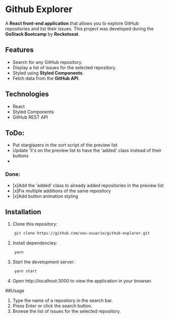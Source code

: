 # Github Explorer


A **React front-end application** that allows you to explore GitHub repositories and list their issues. This project was developed during the **GoStack Bootcamp** by **Rocketseat**.

## Features

- Search for any GitHub repository.
- Display a list of issues for the selected repository.
- Styled using **Styled Components**.
- Fetch data from the **GitHub API**.

## Technologies

- React
- Styled Components
- GitHub REST API

## ToDo:

- Put starglazers in the sort script of the preview list
- Update 'li's on the preview list to have the 'added' class instead of their buttons
- 

### Done:

- [x]Add the 'added' class to already added repositories in the preview list
- [x]Fix multiple additions of the same repository
- [x]Add button animation styling

## Installation

1. Clone this repository:
```bash
    git clone https://github.com/seu-usuario/github-explorer.git
```

2. Install dependencies:
```bash
    yarn
```

3. Start the development server:
```bash
    yarn start
```

4. Open http://localhost:3000 to view the application in your browser.

##Usage

1. Type the name of a repository in the search bar.
2. Press Enter or click the search button.
3. Browse the list of issues for the selected repository.

